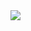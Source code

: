 <a href="https://github.com/ianfab/spsa">
  <img align="right" src="https://github-readme-stats.vercel.app/api?username=bmacho&show_icons=true&include_all_commits=false&line_height=16&theme=nord" /> 
</a>
